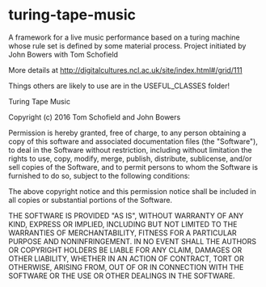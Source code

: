# turing-tape-music
A framework for a live music performance based on a turing machine whose rule set is defined by some material process. Project initiated by John Bowers with Tom Schofield

More details at http://digitalcultures.ncl.ac.uk/site/index.html#/grid/111 

Things others are likely to use are in the USEFUL_CLASSES folder!


Turing Tape Music

Copyright (c) 2016 Tom Schofield and John Bowers

Permission is hereby granted, free of charge, to any person obtaining a copy
of this software and associated documentation files (the "Software"), to deal
in the Software without restriction, including without limitation the rights
to use, copy, modify, merge, publish, distribute, sublicense, and/or sell
copies of the Software, and to permit persons to whom the Software is
furnished to do so, subject to the following conditions:

The above copyright notice and this permission notice shall be included in all
copies or substantial portions of the Software.

THE SOFTWARE IS PROVIDED "AS IS", WITHOUT WARRANTY OF ANY KIND, EXPRESS OR
IMPLIED, INCLUDING BUT NOT LIMITED TO THE WARRANTIES OF MERCHANTABILITY,
FITNESS FOR A PARTICULAR PURPOSE AND NONINFRINGEMENT. IN NO EVENT SHALL THE
AUTHORS OR COPYRIGHT HOLDERS BE LIABLE FOR ANY CLAIM, DAMAGES OR OTHER
LIABILITY, WHETHER IN AN ACTION OF CONTRACT, TORT OR OTHERWISE, ARISING FROM,
OUT OF OR IN CONNECTION WITH THE SOFTWARE OR THE USE OR OTHER DEALINGS IN THE
SOFTWARE.

